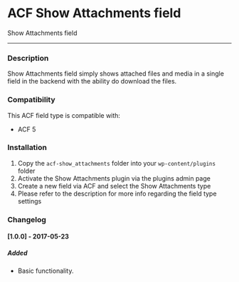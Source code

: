 # ACF Show Attachments field

Show Attachments field

-----------------------

### Description

Show Attachments field simply shows attached files and media in a single field in the backend with the ability do download the files. 

### Compatibility

This ACF field type is compatible with:
* ACF 5

### Installation

1. Copy the `acf-show_attachments` folder into your `wp-content/plugins` folder
2. Activate the Show Attachments plugin via the plugins admin page
3. Create a new field via ACF and select the Show Attachments type
4. Please refer to the description for more info regarding the field type settings

### Changelog

#### [1.0.0] - 2017-05-23
##### Added
- Basic functionality.